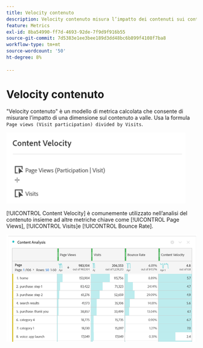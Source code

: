 ```yaml
---
title: Velocity contenuto
description: Velocity contenuto misura l’impatto dei contenuti sui contenuti a valle.
feature: Metrics
exl-id: 8ba54990-ff7d-4693-92de-7f9d9f916b55
source-git-commit: 7d5383e1ee3bee189d3dd48bc6b899f4108f7ba8
workflow-type: tm+mt
source-wordcount: '50'
ht-degree: 8%

---
```


# Velocity contenuto

&quot;Velocity contenuto&quot; è un modello di metrica calcolata che consente di misurare l’impatto di una dimensione sul contenuto a valle. Usa la formula `Page views (Visit participation) divided by Visits`.

![](assets/cont-velo-1.png)

[!UICONTROL Content Velocity] è comunemente utilizzato nell’analisi del contenuto insieme ad altre metriche chiave come [!UICONTROL Page Views], [!UICONTROL Visits]e [!UICONTROL Bounce Rate].

![](assets/cont-velo-3.png)
